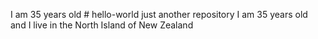 I am 35 years old # hello-world
just another repository
I am 35 years old and I live in the North Island of New Zealand
